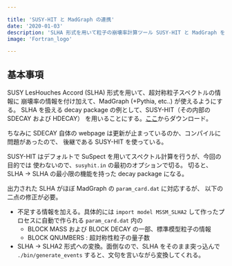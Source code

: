 ```yaml
---

title: 'SUSY-HIT と MadGraph の連携'
date: '2020-01-03'
description: 'SLHA 形式を用いて粒子の崩壊率計算ツール SUSY-HIT と MadGraph を連携させる方法に関する tips'
image: 'Fortran_logo'

---
```


## 基本事項

SUSY LesHouches Accord (SLHA) 形式を用いて、超対称粒子スペクトルの情報に
崩壊率の情報を付け加えて、MadGraph (+Pythia, etc..) が使えるようにする。
SLHA を扱える decay package の例として、SUSY-HIT（その内部の SDECAY および HDECAY）
を用いることにする。[ここ](https://www.itp.kit.edu/~maggie/SUSY-HIT/)からダウンロード。

ちなみに SDECAY 自体の webpage は更新が止まっているのか、コンパイルに問題があったので、
後継である SUSY-HIT を使っている。

SUSY-HIT はデフォルトで SuSpect を用いてスペクトル計算を行うが、今回の目的では
使わないので、`susyhit.in` の最初のオプションで切る。
切ると、SLHA -> SLHA の最小限の機能を持った decay package になる。

出力された SLHA がほぼ MadGraph の `param_card.dat` に対応するが、
以下の二点の修正が必要。

* 不足する情報を加える。具体的には `import model MSSM_SLHA2` して作ったプロセスに自動で作られる `param_card.dat` 内の
  * BLOCK MASS および BLOCK DECAY の一部、標準模型粒子の情報
  * BLOCK QNUMBERS : 超対称性粒子の量子数
* SLHA -> SLHA2 形式への変換。面倒なので、SLHA をそのまま突っ込んで `./bin/generate_events` すると、文句を言いながら変換してくれる。
